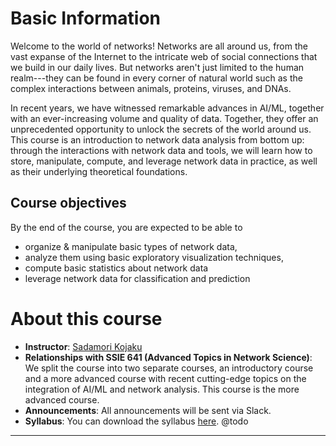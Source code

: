 # Basic Information
Welcome to the world of networks! Networks are all around us, from the vast expanse of the Internet to the intricate web of social connections that we build in our daily lives. But networks aren't just limited to the human realm---they can be found in every corner of natural world such as the complex interactions between animals, proteins, viruses, and DNAs. 

In recent years, we have witnessed remarkable advances in AI/ML, together with an ever-increasing volume and quality of data. Together, they offer an unprecedented opportunity to unlock the secrets of the world around us.
This course is an introduction to network data analysis from bottom up: through the interactions with network data and tools, we will learn how to store, manipulate, compute, and leverage network data in practice, as well as their underlying theoretical foundations.

## Course objectives
By the end of the course, you are expected to be able to 
- organize & manipulate basic types of network data,
- analyze them using basic exploratory visualization techniques,
- compute basic statistics about network data 
- leverage network data for classification and prediction 

# About this course
- **Instructor**: [Sadamori Kojaku](http://skojaku.github.io) 
- **Relationships with SSIE 641 (Advanced Topics in Network Science)**: We split the course into two separate courses, an introductory course and a more advanced course with recent cutting-edge topics on the integration of AI/ML and network analysis. This course is the more advanced course.
- **Announcements**: All announcements will be sent via Slack. 
- **Syllabus**: You can download the syllabus [here](http://skojaku.github.io/doc/syllabus.pdf). @todo 

----
